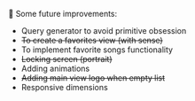 📌 Some future improvements:
* Query generator to avoid primitive obsession
* ~~To create a favorites view (with sense)~~
* To implement favorite songs functionality
* ~~Locking screen (portrait)~~
* Adding animations
* ~~Adding main view logo when empty list~~
* Responsive dimensions

